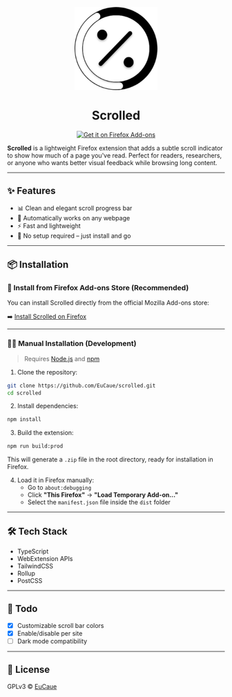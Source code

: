 <div align="center">

<img src="./src/icons/icon-128-dark.png" />

# Scrolled

[![Get it on Firefox Add-ons](https://img.shields.io/amo/v/scrolled?label=Install%20on%20Firefox&style=for-the-badge&logo=firefox-browser)](https://addons.mozilla.org/en-US/firefox/addon/scrolled/)

</div>

**Scrolled** is a lightweight Firefox extension that adds a subtle scroll indicator to show how much of a page you've read. Perfect for readers, researchers, or anyone who wants better visual feedback while browsing long content.

---

## ✨ Features

- 📊 Clean and elegant scroll progress bar
- 🧠 Automatically works on any webpage
- ⚡ Fast and lightweight
- 🧩 No setup required – just install and go

---

## 📦 Installation

### 🦊 Install from Firefox Add-ons Store (Recommended)

You can install Scrolled directly from the official Mozilla Add-ons store:

➡️ [Install Scrolled on Firefox](https://addons.mozilla.org/en-US/firefox/addon/scrolled/)

---

### 🧑‍💻 Manual Installation (Development)

> Requires [Node.js](https://nodejs.org) and [npm](https://www.npmjs.com)

1. Clone the repository:

```bash
git clone https://github.com/EuCaue/scrolled.git
cd scrolled
```

2. Install dependencies:

```bash
npm install
```

3. Build the extension:

```bash
npm run build:prod
```

This will generate a `.zip` file in the root directory, ready for installation in Firefox.

4. Load it in Firefox manually:
   - Go to `about:debugging`
   - Click **"This Firefox"** → **"Load Temporary Add-on..."**
   - Select the `manifest.json` file inside the `dist` folder

---

## 🛠️ Tech Stack

- TypeScript
- WebExtension APIs
- TailwindCSS
- Rollup
- PostCSS

---

## 🚀 Todo

- [x] Customizable scroll bar colors
- [x] Enable/disable per site
- [ ] Dark mode compatibility

---

## 📃 License

GPLv3 © [EuCaue](https://github.com/EuCaue)
